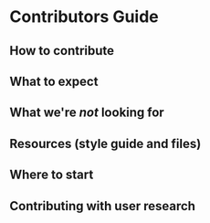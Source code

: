 # Contributors Guide

## How to contribute

## What to expect

## What we're *not* looking for

## Resources (style guide and files)

## Where to start

## Contributing with user research
